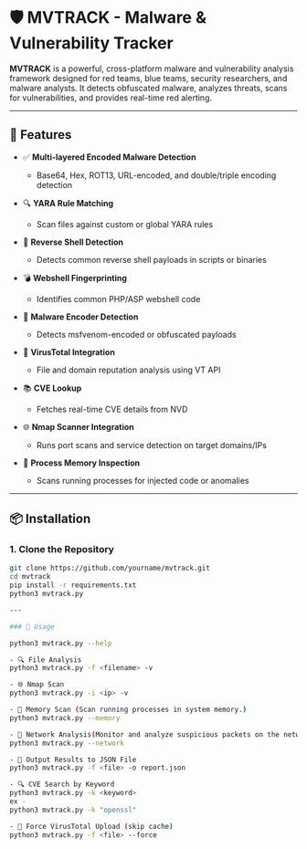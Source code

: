 # 🛡️ MVTRACK - Malware & Vulnerability Tracker

**MVTRACK** is a powerful, cross-platform malware and vulnerability analysis framework designed for red teams, blue teams, security researchers, and malware analysts. It detects obfuscated malware, analyzes threats, scans for vulnerabilities, and provides real-time red alerting.

---

## 🚀 Features

- ✅ **Multi-layered Encoded Malware Detection**
  - Base64, Hex, ROT13, URL-encoded, and double/triple encoding detection

- 🔍 **YARA Rule Matching**
  - Scan files against custom or global YARA rules

- 🧠 **Reverse Shell Detection**
  - Detects common reverse shell payloads in scripts or binaries

- 💣 **Webshell Fingerprinting**
  - Identifies common PHP/ASP webshell code

- 🧬 **Malware Encoder Detection**
  - Detects msfvenom-encoded or obfuscated payloads

- 🔬 **VirusTotal Integration**
  - File and domain reputation analysis using VT API

- 📚 **CVE Lookup**
  - Fetches real-time CVE details from NVD

- 🌐 **Nmap Scanner Integration**
  - Runs port scans and service detection on target domains/IPs

- 🧪 **Process Memory Inspection**
  - Scans running processes for injected code or anomalies

---

## 📦 Installation

### 1. Clone the Repository

```bash
git clone https://github.com/yourname/mvtrack.git
cd mvtrack
pip install -r requirements.txt
python3 mvtrack.py

---

### 🚀 Usage

python3 mvtrack.py --help

- 🔍 File Analysis
python3 mvtrack.py -f <filename> -v

- 🌐 Nmap Scan
python3 mvtrack.py -i <ip> -v

- 🧠 Memory Scan (Scan running processes in system memory.)
python3 mvtrack.py --memory

- 📡 Network Analysis(Monitor and analyze suspicious packets on the network.)
python3 mvtrack.py --network

- 🧾 Output Results to JSON File
python3 mvtrack.py -f <file> -o report.json

- 🔍 CVE Search by Keyword
python3 mvtrack.py -k <keyword>
ex -
python3 mvtrack.py -k "openssl"

- 💉 Force VirusTotal Upload (skip cache)
python3 mvtrack.py -f <file> --force
